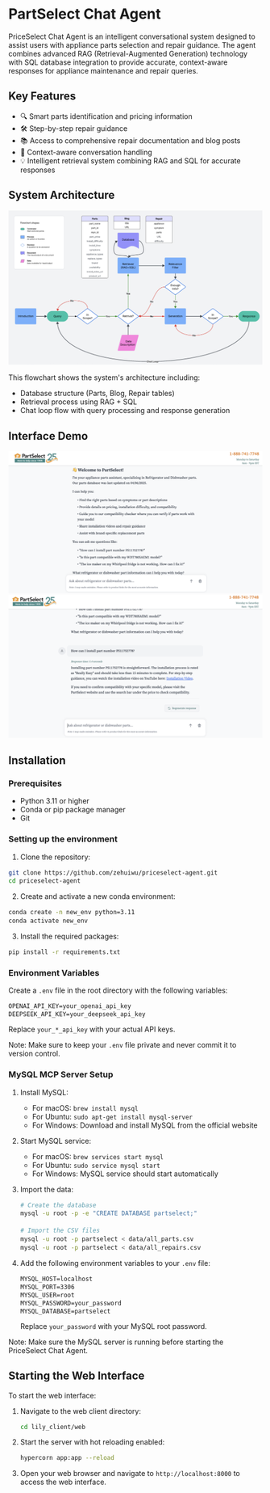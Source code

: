 # PartSelect Chat Agent
PriceSelect Chat Agent is an intelligent conversational system designed to assist users with appliance parts selection and repair guidance. The agent combines advanced RAG (Retrieval-Augmented Generation) technology with SQL database integration to provide accurate, context-aware responses for appliance maintenance and repair queries.

## Key Features
- 🔍 Smart parts identification and pricing information
- 🛠️ Step-by-step repair guidance
- 📚 Access to comprehensive repair documentation and blog posts
- 🤖 Context-aware conversation handling
- 💡 Intelligent retrieval system combining RAG and SQL for accurate responses

## System Architecture
![System Architecture](system.png)

This flowchart shows the system's architecture including:
- Database structure (Parts, Blog, Repair tables)
- Retrieval process using RAG + SQL
- Chat loop flow with query processing and response generation

## Interface Demo
![Interface1](UI1.png)
![Interface2](UI2.png)

## Installation

### Prerequisites
- Python 3.11 or higher
- Conda or pip package manager
- Git

### Setting up the environment

1. Clone the repository:
```bash
git clone https://github.com/zehuiwu/priceselect-agent.git
cd priceselect-agent
```

2. Create and activate a new conda environment:
```bash
conda create -n new_env python=3.11
conda activate new_env
```

3. Install the required packages:
```bash
pip install -r requirements.txt
```

### Environment Variables
Create a `.env` file in the root directory with the following variables:
```
OPENAI_API_KEY=your_openai_api_key
DEEPSEEK_API_KEY=your_deepseek_api_key
```

Replace `your_*_api_key` with your actual API keys.

Note: Make sure to keep your `.env` file private and never commit it to version control.

### MySQL MCP Server Setup

1. Install MySQL:
   - For macOS: `brew install mysql`
   - For Ubuntu: `sudo apt-get install mysql-server`
   - For Windows: Download and install MySQL from the official website

2. Start MySQL service:
   - For macOS: `brew services start mysql`
   - For Ubuntu: `sudo service mysql start`
   - For Windows: MySQL service should start automatically

3. Import the data:
   ```bash
   # Create the database
   mysql -u root -p -e "CREATE DATABASE partselect;"
   
   # Import the CSV files
   mysql -u root -p partselect < data/all_parts.csv
   mysql -u root -p partselect < data/all_repairs.csv
   ```

4. Add the following environment variables to your `.env` file:
   ```
   MYSQL_HOST=localhost
   MYSQL_PORT=3306
   MYSQL_USER=root
   MYSQL_PASSWORD=your_password
   MYSQL_DATABASE=partselect
   ```

   Replace `your_password` with your MySQL root password.

Note: Make sure the MySQL server is running before starting the PriceSelect Chat Agent.

## Starting the Web Interface

To start the web interface:

1. Navigate to the web client directory:
   ```bash
   cd lily_client/web
   ```

2. Start the server with hot reloading enabled:
   ```bash
   hypercorn app:app --reload
   ```

3. Open your web browser and navigate to `http://localhost:8000` to access the web interface.
